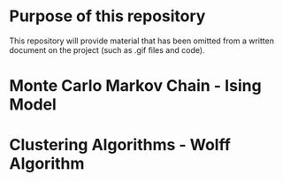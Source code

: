 # Purpose of this repository
This repository will provide material that has been omitted from a written document on the project (such as .gif files and code).

# Monte Carlo Markov Chain - Ising Model


# Clustering Algorithms - Wolff Algorithm

